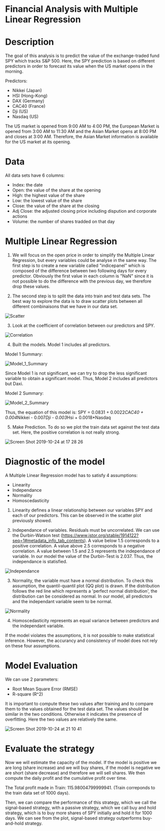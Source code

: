# Financial Analysis with Multiple Linear Regression
# Description

The goal of this analysis is to predict the value of the exchange-traded fund SPY which tracks S&P 500. Here, the SPY prediction is based on different predictors in order to forecast its value when the US market opens in the morning. 

Predictors:

- Nikkei (Japan)
- HSI (Hong-Kong)
- DAX (Germany)
- CAC40 (France)
- Dji (US)
- Nasdaq (US)

The US market  is opened from 9:00 AM to 4:00 PM, the European Market is opened from 3:00 AM to 11:30 AM and the Asian Market opens at 8:00 PM and closes at 3:00 AM. Therefore, the Asian Market information is available for the US market at its opening. 

# Data

All data sets have 6 columns:

- Index: the date
- Open: the value of the share at the opening
- High: the highest value of the share
- Low: the lowest value of the share
- Close: the value of the share at the closing
- Adj Close: the adjusted closing price including dispution and corporate actions 
- Volume: the number of shares tradded on that day

# Multiple Linear Regression

1) We will focus on the open price in order to simplify the Multiple Linear Regression, but every variables could be analyse in the same way. 
The first step is to create a new variable called "indicepanel" which is composed of the difference between two following days for every predictor. Obviously the first value in each column is "NaN" since it is not possible to do the difference with the previous day, we therefore drop these values. 

2) The second step is to split the data into train and test data sets. The best way to explore the data is to draw scatter plots between all different combinaisons that we have in our data set. 

![Scatter](https://user-images.githubusercontent.com/55028120/67499099-673bee00-f678-11e9-8bcb-ba97392d9ee4.png)


3) Look at the coefficient of correlation between our predictors and SPY. 

![Correlation](https://user-images.githubusercontent.com/55028120/67499982-e120a700-f679-11e9-9fc2-00f9e8162fb5.png)

4) Built the models. Model 1 includes all predictors.

Model 1 Summary:

![Model_1_Summary](https://user-images.githubusercontent.com/55028120/67503304-4d51d980-f67f-11e9-94fa-4eb6ad003d9f.png)

Since Model 1 is not significant, we can try to drop the less significant variable to obtain a significant model. Thus, Model 2 includes all predictors but Daxi.

Model 2 Summary:

![Model_2_Summary](https://user-images.githubusercontent.com/55028120/67517770-39b46c00-f69b-11e9-9c67-fbfcc927d6d6.png)


Thus, the equation of this model is: SPY = 0.0831 + 0.0022*CAC40 + 0.004*Nikkei - 0.007*Dji - 0.003*Hsi + 0.0018*Nasdaq

5) Make Prediction. To do so we plot the train data set against the test data set. Here, the positive correlation is not really strong. 

![Screen Shot 2019-10-24 at 17 28 26](https://user-images.githubusercontent.com/55028120/67505753-bfc4b880-f683-11e9-8e64-769e59a831af.png)


# Diagnostic of the model

A Multiple Linear Regression model has to satisfy 4 assumptions:

- Linearity
- Independance
- Normality
- Homoscedasticity

1) Linearity defines a linear relationship between our variables SPY and each of our predictors. This can be observed in the scatter plot previously showed. 

2) Independance of variables. Residuals must be uncorrelated. We can use the Durbin-Watson test (https://www.jstor.org/stable/1914122?seq=1#metadata_info_tab_contents). A value below 1.5 corresponds to a positive correlation. A value above 2.5 corresponds to a negative correlation. A value between 1.5 and 2.5 represents the independance of variable. In our model the value of the Durbin-Test is 2.037. Thus, the independance is statisfied. 

![Independance](https://user-images.githubusercontent.com/55028120/67507941-e389fd80-f687-11e9-819b-f53b46864d03.png)

3) Normality, the variable must have a normal distribution. To check this assumption, the quantil-quantil plot (QQ plot) is drawn. If the distribution follows the red line which represents a 'perfect normal distribution', the distribution can be considered as normal. In our model, all predictors and the independant variable seem to be normal.

![Normality](https://user-images.githubusercontent.com/55028120/67519355-9b2a0a00-f69e-11e9-973d-0d16b350b64c.png)


4) Homoscedasticity represents an equal variance between predictors and the independant variable.

If the model violates the assumptions, it is not possible to make statistical inference. However, the accurancy and consistency of model does not rely on these four assumptions.

# Model Evaluation

We can use 2 parameters:
- Root Mean Square Error (RMSE) 
- R-square (R^2)

It is important to compute these two values after training and to compare them to the values obtained for the test data set. The values should be similar in the two conditions. Otherwise it indicates the presence of overfitting. Here the two values are relatively the same.

![Screen Shot 2019-10-24 at 21 10 41](https://user-images.githubusercontent.com/55028120/67521450-d0385b80-f6a2-11e9-8c19-274c7f6ab6c7.png)

# Evaluate the strategy

Now we will estimate the capacity of the model. If the model is positive we are long (share increase) and we will buy shares, if the model is negative we are short (share decrease) and therefore we will sell shares. We then compute the daily profit and the cumulative profit over time. 

The Total profit made in Train:  115.98004799999941. (Train correponds to the train data set of 1000 days). 

Then, we can compare the performance of this strategy, which we call the signal-based strategy, with a passive strategy, which we call buy and hold strategy, which is to buy more shares of SPY initially and hold it for 1000 days. We can see from the plot, signal-based strategy outperforms buy-and-hold strategy. 


